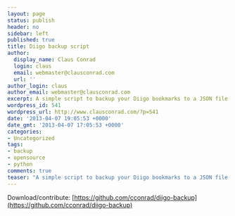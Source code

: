 ```yaml
---
layout: page
status: publish
header: no
sidebar: left
published: true
title: Diigo backup script
author:
  display_name: Claus Conrad
  login: claus
  email: webmaster@clausconrad.com
  url: ''
author_login: claus
author_email: webmaster@clausconrad.com
excerpt: A simple script to backup your Diigo bookmarks to a JSON file.
wordpress_id: 541
wordpress_url: http://www.clausconrad.com/?p=541
date: '2013-04-07 19:05:53 +0000'
date_gmt: '2013-04-07 17:05:53 +0000'
categories:
- Uncategorized
tags:
- backup
- opensource
- python
comments: true
teaser: "A simple script to backup your Diigo bookmarks to a JSON file."
---
```

Download/contribute: [https://github.com/cconrad/diigo-backup](https://github.com/cconrad/diigo-backup)
